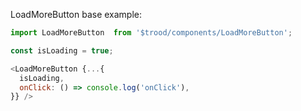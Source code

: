 LoadMoreButton base example:

```js
import LoadMoreButton  from '$trood/components/LoadMoreButton';

const isLoading = true;

<LoadMoreButton {...{
  isLoading,
  onClick: () => console.log('onClick'),
}} />
```
